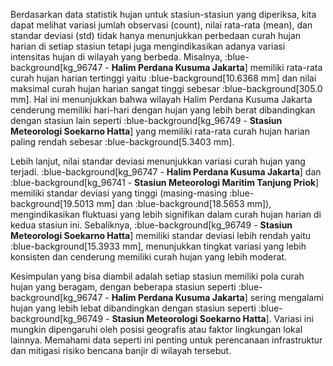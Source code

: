 Berdasarkan data statistik hujan untuk stasiun-stasiun yang diperiksa, kita dapat melihat variasi jumlah observasi (count), nilai rata-rata (mean), dan standar deviasi (std) tidak hanya menunjukkan perbedaan curah hujan harian di setiap stasiun tetapi juga mengindikasikan adanya variasi intensitas hujan di wilayah yang berbeda. Misalnya, :blue-background[kg_96747 - **Halim Perdana Kusuma Jakarta**] memiliki rata-rata curah hujan harian tertinggi yaitu :blue-background[10.6368 mm] dan nilai maksimal curah hujan harian sangat tinggi sebesar :blue-background[305.0 mm]. Hal ini menunjukkan bahwa wilayah Halim Perdana Kusuma Jakarta cenderung memiliki hari-hari dengan hujan yang lebih berat dibandingkan dengan stasiun lain seperti :blue-background[kg_96749 - **Stasiun Meteorologi Soekarno Hatta**] yang memiliki rata-rata curah hujan harian paling rendah sebesar :blue-background[5.3403 mm].

Lebih lanjut, nilai standar deviasi menunjukkan variasi curah hujan yang terjadi. :blue-background[kg_96747 - **Halim Perdana Kusuma Jakarta**] dan :blue-background[kg_96741 - **Stasiun Meteorologi Maritim Tanjung Priok**] memiliki standar deviasi yang tinggi (masing-masing :blue-background[19.5013 mm] dan :blue-background[18.5653 mm]), mengindikasikan fluktuasi yang lebih signifikan dalam curah hujan harian di kedua stasiun ini. Sebaliknya, :blue-background[kg_96749 - **Stasiun Meteorologi Soekarno Hatta**] memiliki standar deviasi lebih rendah yaitu :blue-background[15.3933 mm], menunjukkan tingkat variasi yang lebih konsisten dan cenderung memiliki curah hujan yang lebih moderat.

Kesimpulan yang bisa diambil adalah setiap stasiun memiliki pola curah hujan yang beragam, dengan beberapa stasiun seperti :blue-background[kg_96747 - **Halim Perdana Kusuma Jakarta**] sering mengalami hujan yang lebih lebat dibandingkan dengan stasiun seperti :blue-background[kg_96749 - **Stasiun Meteorologi Soekarno Hatta**]. Variasi ini mungkin dipengaruhi oleh posisi geografis atau faktor lingkungan lokal lainnya. Memahami data seperti ini penting untuk perencanaan infrastruktur dan mitigasi risiko bencana banjir di wilayah tersebut.